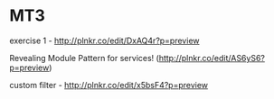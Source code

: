 # MT3


exercise 1 - http://plnkr.co/edit/DxAQ4r?p=preview

Revealing Module Pattern for services! (http://plnkr.co/edit/AS6yS6?p=preview)

custom filter - http://plnkr.co/edit/x5bsF4?p=preview